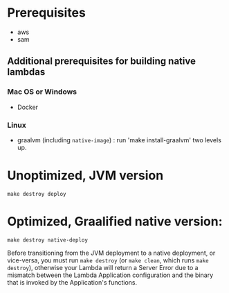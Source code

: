 # Prerequisites

- aws
- sam

## Additional prerequisites for building native lambdas

### Mac OS or Windows

- Docker

### Linux

- graalvm (including `native-image`) : run 'make install-graalvm' two levels up.

# Unoptimized, JVM version

```
make destroy deploy
```

# Optimized, Graalified native version:

```
make destroy native-deploy
```

Before transitioning from the JVM deployment to a native deployment,
or vice-versa, you must run `make destroy` (or `make clean`, which
runs `make destroy`), otherwise your Lambda will return a Server Error
due to a mismatch between the Lambda Application configuration and the
binary that is invoked by the Application's functions.
